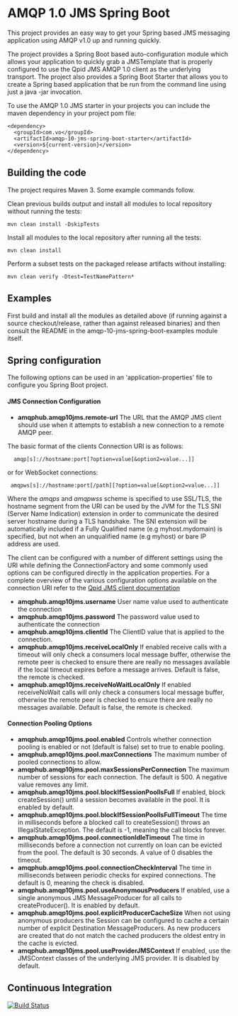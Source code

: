 # AMQP 1.0 JMS Spring Boot

This project provides an easy way to get your Spring based JMS messaging
application using AMQP v1.0 up and running quickly.

The project provides a Spring Boot based auto-configuration module which
allows your application to quickly grab a JMSTemplate that is properly
configured to use the Qpid JMS AMQP 1.0 client as the underlying transport.
The project also provides a Spring Boot Starter that allows you to create a
Spring based application that be run from the command line using just a
java -jar invocation.

To use the AMQP 1.0 JMS starter in your projects you can include the maven
dependency in your project pom file:

    <dependency>
      <groupId>com.vo</groupId>
      <artifactId>amqp-10-jms-spring-boot-starter</artifactId>
      <version>${current-version}</version>
    </dependency>

## Building the code

The project requires Maven 3. Some example commands follow.

Clean previous builds output and install all modules to local repository without
running the tests:

    mvn clean install -DskipTests

Install all modules to the local repository after running all the tests:

    mvn clean install

Perform a subset tests on the packaged release artifacts without
installing:

    mvn clean verify -Dtest=TestNamePattern*

## Examples

First build and install all the modules as detailed above (if running against a
source checkout/release, rather than against released binaries) and then consult the
README in the amqp-10-jms-spring-boot-examples module itself.

## Spring configuration

The following options can be used in an 'application-properties' file to configure you
Spring Boot project.

#### JMS Connection Configuration

+ **amqphub.amqp10jms.remote-url** The URL that the AMQP JMS client should use when it attempts to establish a new connection to a remote AMQP peer.

The basic format of the clients Connection URI is as follows:

      amqp[s]://hostname:port[?option=value[&option2=value...]]

or for WebSocket connections:

     amqpws[s]://hostname:port[/path][?option=value[&option2=value...]]

Where the *amqps* and *amqpwss* scheme is specified to use SSL/TLS, the hostname segment from the URI can be used by the JVM for the TLS SNI (Server Name Indication) extension in order to communicate the desired server hostname during a TLS handshake. The SNI extension will be automatically included if a Fully Qualified name (e.g myhost.mydomain) is specified, but not when an unqualified name (e.g myhost) or bare IP address are used.

The client can be configured with a number of different settings using the URI while defining the ConnectionFactory and some commonly used options can be configured directly in the application properties.  For a complete overview of the various configuration options available on the connection URI refer to the [Qpid JMS client documentation](http://qpid.apache.org/components/jms/index.html)

+ **amqphub.amqp10jms.username** User name value used to authenticate the connection
+ **amqphub.amqp10jms.password** The password value used to authenticate the connection
+ **amqphub.amqp10jms.clientId** The ClientID value that is applied to the connection.
+ **amqphub.amqp10jms.receiveLocalOnly** If enabled receive calls with a timeout will only check a consumers local message buffer, otherwise the remote peer is checked to ensure there are really no messages available if the local timeout expires before a message arrives. Default is false, the remote is checked.
+ **amqphub.amqp10jms.receiveNoWaitLocalOnly**  If enabled receiveNoWait calls will only check a consumers local message buffer, otherwise the remote peer is checked to ensure there are really no messages available. Default is false, the remote is checked.

#### Connection Pooling Options

+ **amqphub.amqp10jms.pool.enabled** Controls whether connection pooling is enabled or not (default is false) set to true to enable pooling.
+ **amqphub.amqp10jms.pool.maxConnections** The maximum number of pooled connections to allow.
+ **amqphub.amqp10jms.pool.maxSessionsPerConnection** The maximum number of sessions for each connection. The default is 500. A negative value removes any limit.
+ **amqphub.amqp10jms.pool.blockIfSessionPoolIsFull** If enabled, block createSession() until a session becomes available in the pool. It is enabled by default.
+ **amqphub.amqp10jms.pool.blockIfSessionPoolIsFullTimeout** The time in milliseconds before a blocked call to createSession() throws an IllegalStateException. The default is -1, meaning the call blocks forever.
+ **amqphub.amqp10jms.pool.connectionIdleTimeout** The time in milliseconds before a connection not currently on loan can be evicted from the pool. The default is 30 seconds. A value of 0 disables the timeout.
+ **amqphub.amqp10jms.pool.connectionCheckInterval** The time in milliseconds between periodic checks for expired connections. The default is 0, meaning the check is disabled.
+ **amqphub.amqp10jms.pool.useAnonymousProducers** If enabled, use a single anonymous JMS MessageProducer for all calls to createProducer(). It is enabled by default.
+ **amqphub.amqp10jms.pool.explicitProducerCacheSize** When not using anonymous producers the Session can be configured to cache a certain number of explicit Destination MessageProducers.  As new producers are created that do not match the cached producers the oldest entry in the cache is evicted.
+ **amqphub.amqp10jms.pool.useProviderJMSContext** If enabled, use the JMSContext classes of the underlying JMS provider. It is disabled by default.

## Continuous Integration

[![Build Status](https://travis-ci.org/amqphub/amqp-10-jms-spring-boot.svg?branch=master)](https://travis-ci.org/amqphub/amqp-10-jms-spring-boot)
